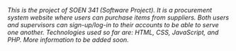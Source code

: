 *This is the project of SOEN 341 (Software Project). It is a procurement system website where users can purchase items from suppliers. Both users and supervisors can sign-up/log-in to their accounts to be able to serve one another. Technologies used so far are: HTML, CSS, JavaScript, and PHP. More information to be added soon.* 

